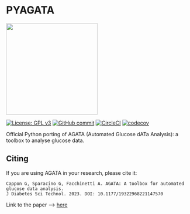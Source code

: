 # PYAGATA

<img src="https://i.postimg.cc/G3YXvWWh/agata-logo.png" width="250" height="250">

[![License: GPL v3](https://img.shields.io/badge/License-GPLv3-blue.svg)](https://github.com/gcappon/py_agata/COPYING)
[![GitHub commit](https://img.shields.io/github/last-commit/gcappon/py_agata)](https://github.com/gcappon/py_agata/commits/master)
[![CircleCI](https://circleci.com/gh/gcappon/py_agata.svg?style=svg)](https://circleci.com/gh/gcappon/py_agata)
[![codecov](https://codecov.io/gh/gcappon/py_agata/graph/badge.svg?token=RR39WKLDIK)](https://codecov.io/gh/gcappon/py_agata)

Official Python porting of AGATA (Automated Glucose dATa Analysis): a toolbox to analyse glucose data. 

## Citing

If you are using AGATA in your research, please cite it:  
```
Cappon G, Sparacino G, Facchinetti A. AGATA: A toolbox for automated glucose data analysis.  
J Diabetes Sci Technol. 2023. DOI: 10.1177/19322968221147570
```

Link to the paper --> [here](https://doi.org/10.1177/19322968221147570)
